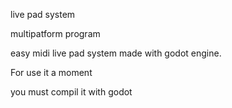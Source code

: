 live pad system

multipatform program

easy midi live pad system made with godot engine.

For use it a moment 

you must compil it with godot 
